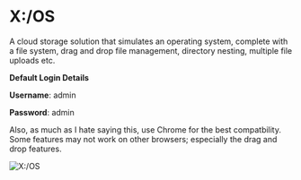 # X:/OS

A cloud storage solution that simulates an operating system, complete with a file system, drag and drop file management, directory nesting, multiple file uploads etc.

**Default Login Details**

**Username**: admin

**Password**: admin

Also, as much as I hate saying this, use Chrome for the best compatbility. Some features may not work on other browsers; especially the drag and drop features.

![X:/OS](https://i.imgur.com/ZQQPYko.jpg)
